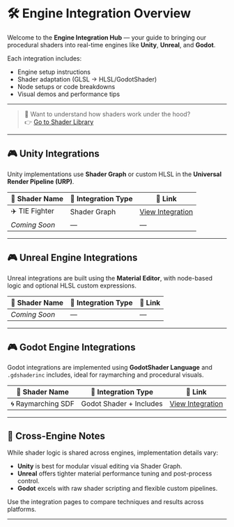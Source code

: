 # 🛠️ Engine Integration Overview

Welcome to the **Engine Integration Hub** — your guide to bringing our procedural shaders into real-time engines like **Unity**, **Unreal**, and **Godot**.

Each integration includes:
- Engine setup instructions
- Shader adaptation (GLSL → HLSL/GodotShader)
- Node setups or code breakdowns
- Visual demos and performance tips

---

> 🎨 Want to understand how shaders work under the hood?  
> 👉 [Go to Shader Library](../shaders/shaderPage.md)

---

## 🎮 Unity Integrations

Unity implementations use **Shader Graph** or custom HLSL in the **Universal Render Pipeline (URP)**.

| 🔧 Shader Name | 🧩 Integration Type | 🔗 Link |
|---------------|---------------------|--------|
| ✈️ TIE Fighter | Shader Graph         | [View Integration](unity/tie_fighter_unity.md) |
| *Coming Soon* | —                   | —      |

---

## 🎮 Unreal Engine Integrations

Unreal integrations are built using the **Material Editor**, with node-based logic and optional HLSL custom expressions.

| 🔧 Shader Name | 🧩 Integration Type | 🔗 Link |
|---------------|---------------------|--------|
| *Coming Soon* | —                   | —      |

---

## 🎮 Godot Engine Integrations

Godot integrations are implemented using **GodotShader Language** and `.gdshaderinc` includes, ideal for raymarching and procedural visuals.

| 🔧 Shader Name     | 🧩 Integration Type     | 🔗 Link |
|--------------------|-------------------------|--------|
| 🌀 Raymarching SDF | Godot Shader + Includes | [View Integration](godot/raymarching_sdf.md) |

---

## 🔄 Cross-Engine Notes

While shader logic is shared across engines, implementation details vary:

- **Unity** is best for modular visual editing via Shader Graph.
- **Unreal** offers tighter material performance tuning and post-process control.
- **Godot** excels with raw shader scripting and flexible custom pipelines.

Use the integration pages to compare techniques and results across platforms.

---


